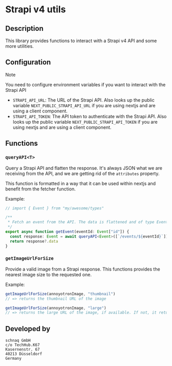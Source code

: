 # Strapi v4 utils

## Description

This library provides functions to interact with a Strapi v4 API and some more utilities.

## Configuration

> [!NOTE]
> You need to configure environment variables if you want to interact with the Strapi API

- `STRAPI_API_URL`: The URL of the Strapi API. Also looks up the public variable `NEXT_PUBLIC_STRAPI_API_URL` if you are using nextjs and are using a client component.
- `STRAPI_API_TOKEN`: The API token to authenticate with the Strapi API. Also looks up the public variable `NEXT_PUBLIC_STRAPI_API_TOKEN` if you are using nextjs and are using a client component.

## Functions

### `queryAPI<T>`

Query a Strapi API and flatten the response. It's always JSON what we are receiving from the API, and we are getting rid of the `attributes` property.

This function is formatted in a way that it can be used within nextjs and benefit from the fetcher function.

Example:

```ts
// import { Event } from "my/awesome/types"

/**
 * Fetch an event from the API. The data is flattened and of type Event.
 */
export async function getEvent(eventId: Event["id"]) {
  const response: Event = await queryAPI<Event>([`/events/${eventId}`])
  return response?.data
}
```

### `getImageUrlForSize`

Provide a valid image from a Strapi response. This functions provides the nearest image size to the requested one.

Example:

```ts
getImageUrlForSize(annoyotronImage, "thumbnail")
// => returns the thumbnail URL of the image

getImageUrlForSize(annoyotronImage, "large")
// => returns the large URL of the image, if available. If not, it returns the next best size, i.e. medium, and so on.
```

## Developed by

```
schnaq GmbH
c/o TechHub.K67
Kasernenstr. 67
40213 Düsseldorf
Germany
```
